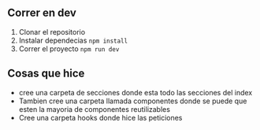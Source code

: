 ## Correr en dev

1. Clonar el repositorio
2. Instalar dependecias `npm install`
3. Correr el proyecto `npm run dev`

## Cosas que hice

- cree una carpeta de secciones donde esta todo las secciones del index
- Tambien cree una carpeta llamada componentes donde se puede que esten la mayoria de componentes reutilizables
- Cree una carpeta hooks donde hice las peticiones
